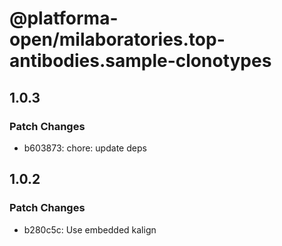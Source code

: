 # @platforma-open/milaboratories.top-antibodies.sample-clonotypes

## 1.0.3

### Patch Changes

- b603873: chore: update deps

## 1.0.2

### Patch Changes

- b280c5c: Use embedded kalign
